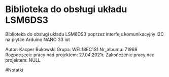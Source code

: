 # Biblioteka do obsługi układu LSM6DS3
Biblioteka do obsługi układu LSM6DS3 poprzez interfejs komunikacyjny I2C na płytce Arduino NANO 33 iot

Autor: Kacper Bukowski
Grupa: WEL18EC1S1
Nr_albumu: 71968
Rozpoczęcie pracy nad projektem: 27.04.2021r.
Zakończenie pracy nad projektem: NULL

#Notatki